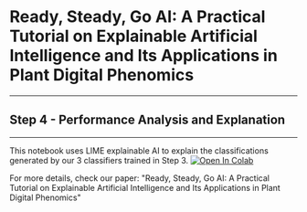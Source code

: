 # Ready, Steady, Go AI: A Practical Tutorial on Explainable Artificial Intelligence and Its Applications in Plant Digital Phenomics
----
## Step 4 - Performance Analysis and Explanation
----

This notebook uses LIME explainable AI to explain the classifications generated by our 3 classifiers trained in Step 3. [![Open In Colab](https://colab.research.google.com/assets/colab-badge.svg)](https://colab.research.google.com/github/HarfoucheLab/Ready-Steady-Go-AI/blob/main/Step%204%20-%20Performance%20Analysis%20and%20Explanation/RSG_LIME%20explanations.ipynb)

For more details, check our paper: "Ready, Steady, Go AI: A Practical Tutorial on Explainable Artificial Intelligence and Its Applications in Plant Digital Phenomics"